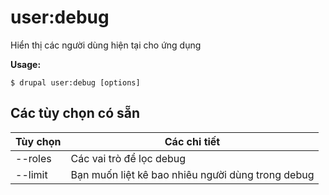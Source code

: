 # user:debug
Hiển thị các người dùng hiện tại cho ứng dụng

**Usage:**
```
$ drupal user:debug [options]
```

## Các tùy chọn có sẵn
Tùy chọn | Các chi tiết
-------|-------------
--roles | Các vai trò để lọc debug
--limit | Bạn muốn liệt kê bao nhiêu người dùng trong debug
